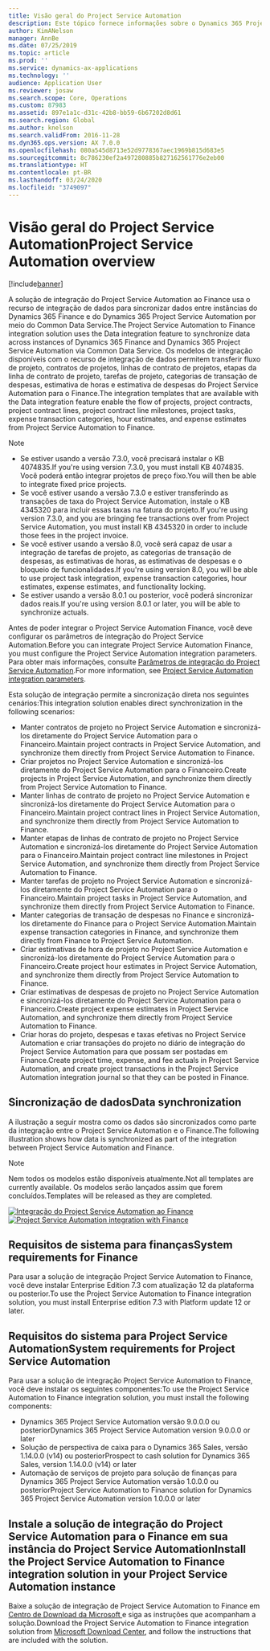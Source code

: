 ```yaml
---
title: Visão geral do Project Service Automation
description: Este tópico fornece informações sobre o Dynamics 365 Project Service Automation para a solução de integração do Dynamics 365 Finance.
author: KimANelson
manager: AnnBe
ms.date: 07/25/2019
ms.topic: article
ms.prod: ''
ms.service: dynamics-ax-applications
ms.technology: ''
audience: Application User
ms.reviewer: josaw
ms.search.scope: Core, Operations
ms.custom: 87983
ms.assetid: 897e1a1c-d31c-42b8-bb59-6b67202d8d61
ms.search.region: Global
ms.author: knelson
ms.search.validFrom: 2016-11-28
ms.dyn365.ops.version: AX 7.0.0
ms.openlocfilehash: 080a545d8713e52d9778367aec1969b815d683e5
ms.sourcegitcommit: 8c786230ef2a497280885b827162561776e2eb00
ms.translationtype: HT
ms.contentlocale: pt-BR
ms.lasthandoff: 03/24/2020
ms.locfileid: "3749097"
---
```

# <a name="project-service-automation-overview"></a><span data-ttu-id="f79a9-103">Visão geral do Project Service Automation</span><span class="sxs-lookup"><span data-stu-id="f79a9-103">Project Service Automation overview</span></span>

[!include[banner](../includes/banner.md)]

<span data-ttu-id="f79a9-104">A solução de integração do Project Service Automation ao Finance usa o recurso de integração de dados para sincronizar dados entre instâncias do Dynamics 365 Finance e do Dynamics 365 Project Service Automation por meio do Common Data Service.</span><span class="sxs-lookup"><span data-stu-id="f79a9-104">The Project Service Automation to Finance integration solution uses the Data integration feature to synchronize data across instances of Dynamics 365 Finance and Dynamics 365 Project Service Automation via Common Data Service.</span></span> <span data-ttu-id="f79a9-105">Os modelos de integração disponíveis com o recurso de integração de dados permitem transferir fluxo de projeto, contratos de projetos, linhas de contrato de projetos, etapas da linha de contrato de projeto, tarefas de projeto, categorias de transação de despesas, estimativa de horas e estimativa de despesas do Project Service Automation para o Finance.</span><span class="sxs-lookup"><span data-stu-id="f79a9-105">The integration templates that are available with the Data integration feature enable the flow of projects, project contracts, project contract lines, project contract line milestones, project tasks, expense transaction categories, hour estimates, and expense estimates from Project Service Automation to Finance.</span></span>

> [!NOTE]
> - <span data-ttu-id="f79a9-106">Se estiver usando a versão 7.3.0, você precisará instalar o KB 4074835.</span><span class="sxs-lookup"><span data-stu-id="f79a9-106">If you're using version 7.3.0, you must install KB 4074835.</span></span> <span data-ttu-id="f79a9-107">Você poderá então integrar projetos de preço fixo.</span><span class="sxs-lookup"><span data-stu-id="f79a9-107">You will then be able to integrate fixed price projects.</span></span>
> - <span data-ttu-id="f79a9-108">Se você estiver usando a versão 7.3.0 e estiver transferindo as transações de taxa do Project Service Automation, instale o KB 4345320 para incluir essas taxas na fatura do projeto.</span><span class="sxs-lookup"><span data-stu-id="f79a9-108">If you're using version 7.3.0, and you are bringing fee transactions over from Project Service Automation, you must install KB 4345320 in order to include those fees in the project invoice.</span></span>
> - <span data-ttu-id="f79a9-109">Se você estiver usando a versão 8.0, você será capaz de usar a integração de tarefas de projeto, as categorias de transação de despesas, as estimativas de horas, as estimativas de despesas e o bloqueio de funcionalidades.</span><span class="sxs-lookup"><span data-stu-id="f79a9-109">If you're using version 8.0, you will be able to use project task integration, expense transaction categories, hour estimates, expense estimates, and functionality locking.</span></span>
> - <span data-ttu-id="f79a9-110">Se estiver usando a versão 8.0.1 ou posterior, você poderá sincronizar dados reais.</span><span class="sxs-lookup"><span data-stu-id="f79a9-110">If you're using version 8.0.1 or later, you will be able to synchronize actuals.</span></span>

<span data-ttu-id="f79a9-111">Antes de poder integrar o Project Service Automation Finance, você deve configurar os parâmetros de integração do Project Service Automation.</span><span class="sxs-lookup"><span data-stu-id="f79a9-111">Before you can integrate Project Service Automation Finance, you must configure the Project Service Automation integration parameters.</span></span> <span data-ttu-id="f79a9-112">Para obter mais informações, consulte [Parâmetros de integração do Project Service Automation](PSA-parameters.md).</span><span class="sxs-lookup"><span data-stu-id="f79a9-112">For more information, see [Project Service Automation integration parameters](PSA-parameters.md).</span></span>

<span data-ttu-id="f79a9-113">Esta solução de integração permite a sincronização direta nos seguintes cenários:</span><span class="sxs-lookup"><span data-stu-id="f79a9-113">This integration solution enables direct synchronization in the following scenarios:</span></span>

- <span data-ttu-id="f79a9-114">Manter contratos de projeto no Project Service Automation e sincronizá-los diretamente do Project Service Automation para o Financeiro.</span><span class="sxs-lookup"><span data-stu-id="f79a9-114">Maintain project contracts in Project Service Automation, and synchronize them directly from Project Service Automation to Finance.</span></span>
- <span data-ttu-id="f79a9-115">Criar projetos no Project Service Automation e sincronizá-los diretamente do Project Service Automation para o Financeiro.</span><span class="sxs-lookup"><span data-stu-id="f79a9-115">Create projects in Project Service Automation, and synchronize them directly from Project Service Automation to Finance.</span></span>
- <span data-ttu-id="f79a9-116">Manter linhas de contrato de projeto no Project Service Automation e sincronizá-los diretamente do Project Service Automation para o Financeiro.</span><span class="sxs-lookup"><span data-stu-id="f79a9-116">Maintain project contract lines in Project Service Automation, and synchronize them directly from Project Service Automation to Finance.</span></span>
- <span data-ttu-id="f79a9-117">Manter etapas de linhas de contrato de projeto no Project Service Automation e sincronizá-los diretamente do Project Service Automation para o Financeiro.</span><span class="sxs-lookup"><span data-stu-id="f79a9-117">Maintain project contract line milestones in Project Service Automation, and synchronize them directly from Project Service Automation to Finance.</span></span>
- <span data-ttu-id="f79a9-118">Manter tarefas de projeto no Project Service Automation e sincronizá-los diretamente do Project Service Automation para o Financeiro.</span><span class="sxs-lookup"><span data-stu-id="f79a9-118">Maintain project tasks in Project Service Automation, and synchronize them directly from Project Service Automation to Finance.</span></span>
- <span data-ttu-id="f79a9-119">Manter categorias de transação de despesas no Finance e sincronizá-los diretamente do Finance para o Project Service Automation.</span><span class="sxs-lookup"><span data-stu-id="f79a9-119">Maintain expense transaction categories in Finance, and synchronize them directly from Finance to Project Service Automation.</span></span>
- <span data-ttu-id="f79a9-120">Criar estimativas de hora de projeto no Project Service Automation e sincronizá-los diretamente do Project Service Automation para o Financeiro.</span><span class="sxs-lookup"><span data-stu-id="f79a9-120">Create project hour estimates in Project Service Automation, and synchronize them directly from Project Service Automation to Finance.</span></span>
- <span data-ttu-id="f79a9-121">Criar estimativas de despesas de projeto no Project Service Automation e sincronizá-los diretamente do Project Service Automation para o Financeiro.</span><span class="sxs-lookup"><span data-stu-id="f79a9-121">Create project expense estimates in Project Service Automation, and synchronize them directly from Project Service Automation to Finance.</span></span>
- <span data-ttu-id="f79a9-122">Criar horas do projeto, despesas e taxas efetivas no Project Service Automation e criar transações do projeto no diário de integração do Project Service Automation para que possam ser postadas em Finance.</span><span class="sxs-lookup"><span data-stu-id="f79a9-122">Create project time, expense, and fee actuals in Project Service Automation, and create project transactions in the Project Service Automation integration journal so that they can be posted in Finance.</span></span>

## <a name="data-synchronization"></a><span data-ttu-id="f79a9-123">Sincronização de dados</span><span class="sxs-lookup"><span data-stu-id="f79a9-123">Data synchronization</span></span>

<span data-ttu-id="f79a9-124">A ilustração a seguir mostra como os dados são sincronizados como parte da integração entre o Project Service Automation e o Finance.</span><span class="sxs-lookup"><span data-stu-id="f79a9-124">The following illustration shows how data is synchronized as part of the integration between Project Service Automation and Finance.</span></span>

> [!NOTE]
> <span data-ttu-id="f79a9-125">Nem todos os modelos estão disponíveis atualmente.</span><span class="sxs-lookup"><span data-stu-id="f79a9-125">Not all templates are currently available.</span></span> <span data-ttu-id="f79a9-126">Os modelos serão lançados assim que forem concluídos.</span><span class="sxs-lookup"><span data-stu-id="f79a9-126">Templates will be released as they are completed.</span></span>

<span data-ttu-id="f79a9-127">[![Integração do Project Service Automation ao Finance](./media/PSA-integration.png)](./media/PSA-integration.png)</span><span class="sxs-lookup"><span data-stu-id="f79a9-127">[![Project Service Automation integration with Finance](./media/PSA-integration.png)](./media/PSA-integration.png)</span></span>

## <a name="system-requirements-for-finance"></a><span data-ttu-id="f79a9-128">Requisitos de sistema para finanças</span><span class="sxs-lookup"><span data-stu-id="f79a9-128">System requirements for Finance</span></span>

<span data-ttu-id="f79a9-129">Para usar a solução de integração Project Service Automation to Finance, você deve instalar Enterprise Edition 7.3 com atualização 12 da plataforma ou posterior.</span><span class="sxs-lookup"><span data-stu-id="f79a9-129">To use the Project Service Automation to Finance integration solution, you must install Enterprise edition 7.3 with Platform update 12 or later.</span></span>

## <a name="system-requirements-for-project-service-automation"></a><span data-ttu-id="f79a9-130">Requisitos do sistema para Project Service Automation</span><span class="sxs-lookup"><span data-stu-id="f79a9-130">System requirements for Project Service Automation</span></span>

<span data-ttu-id="f79a9-131">Para usar a solução de integração Project Service Automation to Finance, você deve instalar os seguintes componentes:</span><span class="sxs-lookup"><span data-stu-id="f79a9-131">To use the Project Service Automation to Finance integration solution, you must install the following components:</span></span>

- <span data-ttu-id="f79a9-132">Dynamics 365 Project Service Automation versão 9.0.0.0 ou posterior</span><span class="sxs-lookup"><span data-stu-id="f79a9-132">Dynamics 365 Project Service Automation version 9.0.0.0 or later</span></span>
- <span data-ttu-id="f79a9-133">Solução de perspectiva de caixa para o Dynamics 365 Sales, versão 1.14.0.0 (v14) ou posterior</span><span class="sxs-lookup"><span data-stu-id="f79a9-133">Prospect to cash solution for Dynamics 365 Sales, version 1.14.0.0 (v14) or later</span></span>
- <span data-ttu-id="f79a9-134">Automação de serviços de projeto para solução de finanças para Dynamics 365 Project Service Automation versão 1.0.0.0 ou posterior</span><span class="sxs-lookup"><span data-stu-id="f79a9-134">Project Service Automation to Finance solution for Dynamics 365 Project Service Automation version 1.0.0.0 or later</span></span>

## <a name="install-the-project-service-automation-to-finance-integration-solution-in-your-project-service-automation-instance"></a><span data-ttu-id="f79a9-135">Instale a solução de integração do Project Service Automation para o Finance em sua instância do Project Service Automation</span><span class="sxs-lookup"><span data-stu-id="f79a9-135">Install the Project Service Automation to Finance integration solution in your Project Service Automation instance</span></span>

<span data-ttu-id="f79a9-136">Baixe a solução de integração de Project Service Automation to Finance em [Centro de Download da Microsoft ](https://www.microsoft.com/download/details.aspx?id=57016) e siga as instruções que acompanham a solução.</span><span class="sxs-lookup"><span data-stu-id="f79a9-136">Download the Project Service Automation to Finance integration solution from [Microsoft Download Center](https://www.microsoft.com/download/details.aspx?id=57016), and follow the instructions that are included with the solution.</span></span>
